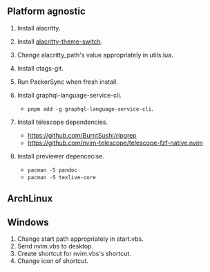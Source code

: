 ## Platform agnostic
1. Install alacritty.
2. Install [alacritty-theme-switch]("https://github.com/tichopad/alacritty-theme-switch").
3. Change alacritty_path's value appropriately in utils.lua.
4. Install ctags-git.
5. Run PackerSync when fresh install.
6. Install graphql-language-service-cli.
   - `pnpm add -g graphql-language-service-cli`.   

7. Install telescope dependencies.
   - https://github.com/BurntSushi/ripgrep
   - https://github.com/nvim-telescope/telescope-fzf-native.nvim

8. Install previewer depencecise.
   - `pacman -S pandoc`
   - `pacman -S texlive-core`

## ArchLinux   


## Windows
1. Change start path appropriately in start.vbs.
2. Send nvim.vbs to desktop.
3. Create shortcut for nvim.vbs's shortcut.
4. Change icon of shortcut.
